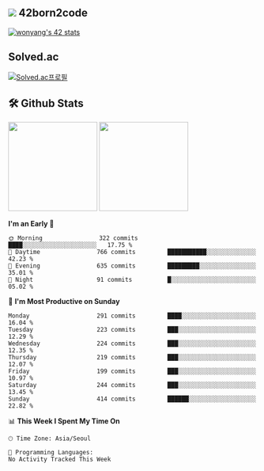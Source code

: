 
## <img src="https://img.shields.io/badge/-000000?style=flat&logo=42&logoColor=white"> 42born2code
[![wonyang's 42 stats](https://badge42.vercel.app/api/v2/cl5nhe5b6007809kydha7ht42/stats?cursusId=21&coalitionId=88)](https://profile.intra.42.fr/users/wonyang)

## Solved.ac
[![Solved.ac프로필](http://mazassumnida.wtf/api/v2/generate_badge?boj=bennyws)](https://solved.ac/bennyws)

## 🛠️ Github Stats
<p>
  <img height="180em" src="https://github-readme-stats-veggie-garden.vercel.app/api?username=gemstoneyang&show_icons=true&include_all_commits=true&bg_color=30,e96443,904e95&title_color=fff&text_color=fff">
  <img height="180em" src="https://github-readme-stats-veggie-garden.vercel.app/api/top-langs/?username=gemstoneyang&layout=compact&bg_color=30,e96443,904e95&title_color=fff&text_color=fff">
</p>

<!--START_SECTION:waka-->
**I'm an Early 🐤** 

```text
🌞 Morning                322 commits         ████░░░░░░░░░░░░░░░░░░░░░   17.75 % 
🌆 Daytime                766 commits         ███████████░░░░░░░░░░░░░░   42.23 % 
🌃 Evening                635 commits         █████████░░░░░░░░░░░░░░░░   35.01 % 
🌙 Night                  91 commits          █░░░░░░░░░░░░░░░░░░░░░░░░   05.02 % 
```
📅 **I'm Most Productive on Sunday** 

```text
Monday                   291 commits         ████░░░░░░░░░░░░░░░░░░░░░   16.04 % 
Tuesday                  223 commits         ███░░░░░░░░░░░░░░░░░░░░░░   12.29 % 
Wednesday                224 commits         ███░░░░░░░░░░░░░░░░░░░░░░   12.35 % 
Thursday                 219 commits         ███░░░░░░░░░░░░░░░░░░░░░░   12.07 % 
Friday                   199 commits         ███░░░░░░░░░░░░░░░░░░░░░░   10.97 % 
Saturday                 244 commits         ███░░░░░░░░░░░░░░░░░░░░░░   13.45 % 
Sunday                   414 commits         ██████░░░░░░░░░░░░░░░░░░░   22.82 % 
```


📊 **This Week I Spent My Time On** 

```text
🕑︎ Time Zone: Asia/Seoul

💬 Programming Languages: 
No Activity Tracked This Week
```


<!--END_SECTION:waka-->
